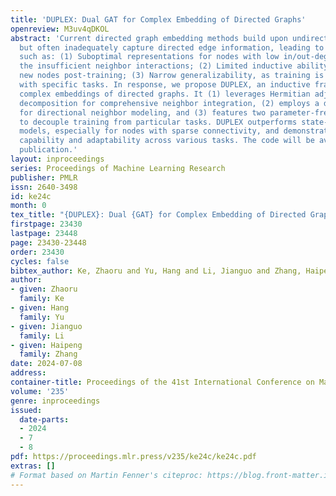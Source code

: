 ```yaml
---
title: 'DUPLEX: Dual GAT for Complex Embedding of Directed Graphs'
openreview: M3uv4qDKOL
abstract: 'Current directed graph embedding methods build upon undirected techniques
  but often inadequately capture directed edge information, leading to challenges
  such as: (1) Suboptimal representations for nodes with low in/out-degrees, due to
  the insufficient neighbor interactions; (2) Limited inductive ability for representing
  new nodes post-training; (3) Narrow generalizability, as training is overly coupled
  with specific tasks. In response, we propose DUPLEX, an inductive framework for
  complex embeddings of directed graphs. It (1) leverages Hermitian adjacency matrix
  decomposition for comprehensive neighbor integration, (2) employs a dual GAT encoder
  for directional neighbor modeling, and (3) features two parameter-free decoders
  to decouple training from particular tasks. DUPLEX outperforms state-of-the-art
  models, especially for nodes with sparse connectivity, and demonstrates robust inductive
  capability and adaptability across various tasks. The code will be available upon
  publication.'
layout: inproceedings
series: Proceedings of Machine Learning Research
publisher: PMLR
issn: 2640-3498
id: ke24c
month: 0
tex_title: "{DUPLEX}: Dual {GAT} for Complex Embedding of Directed Graphs"
firstpage: 23430
lastpage: 23448
page: 23430-23448
order: 23430
cycles: false
bibtex_author: Ke, Zhaoru and Yu, Hang and Li, Jianguo and Zhang, Haipeng
author:
- given: Zhaoru
  family: Ke
- given: Hang
  family: Yu
- given: Jianguo
  family: Li
- given: Haipeng
  family: Zhang
date: 2024-07-08
address:
container-title: Proceedings of the 41st International Conference on Machine Learning
volume: '235'
genre: inproceedings
issued:
  date-parts:
  - 2024
  - 7
  - 8
pdf: https://proceedings.mlr.press/v235/ke24c/ke24c.pdf
extras: []
# Format based on Martin Fenner's citeproc: https://blog.front-matter.io/posts/citeproc-yaml-for-bibliographies/
---
```

